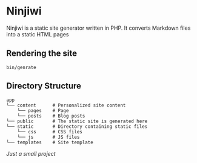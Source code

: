 # Ninjiwi

Ninjiwi is a static site generator written in PHP. It converts Markdown files into a static HTML pages

## Rendering the site

```
bin/genrate
```

## Directory Structure

```
app
└── content      # Personalized site content
    └── pages    # Page 
    └── posts    # Blog posts
└── public       # The static site is generated here
└── static       # Directory containing static files 
    └── css      # CSS files
    └── js       # JS files
└── templates    # Site template
```

*Just a small project*